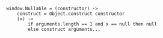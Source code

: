 		window.Nullable = (constructor) ->
			construct = Object.construct constructor
			(x) ->
				if arguments.length == 1 and x == null then null
				else construct arguments...